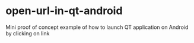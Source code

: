 # open-url-in-qt-android
Mini proof of concept example of how to launch QT application on Android by clicking on link

